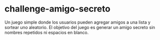 # challenge-amigo-secreto
Un juego simple donde los usuarios pueden agregar amigos a una lista y sortear uno aleatorio. El objetivo del juego es generar un amigo secreto sin nombres repetidos ni espacios en blanco.
